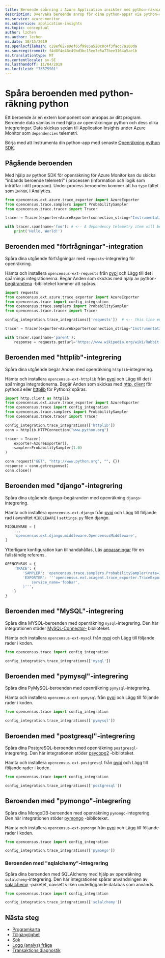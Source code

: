 ```yaml
---
title: Beroende spårning i Azure Application insikter med python-räkning python | Microsoft Docs
description: Övervaka beroende anrop för dina python-appar via python-räkningar.
ms.service: azure-monitor
ms.subservice: application-insights
ms.topic: conceptual
author: lzchen
ms.author: lechen
ms.date: 10/15/2019
ms.openlocfilehash: c28ef627e9ef65f9985a520c8c4f3facc7a160da
ms.sourcegitcommit: f4d8f4e48c49bd3bc15ee7e5a77bee3164a5ae1b
ms.translationtype: MT
ms.contentlocale: sv-SE
ms.lasthandoff: 11/04/2019
ms.locfileid: "73575501"
---
```

# <a name="track-dependencies-with-opencensus-python"></a>Spåra beroenden med python-räkning python

Ett beroende är en extern komponent som anropas av ditt program. Beroende data samlas in med hjälp av openräkningar python och dess olika integreringar. Data skickas sedan till Application Insights under Azure Monitor som `dependencies` telemetri.

Börja med att Instrumenta din python-app med senaste [Openräkning python SDK](../../azure-monitor/app/opencensus-python.md).

## <a name="in-process-dependencies"></a>Pågående beroenden

Med hjälp av python SDK för openräkning för Azure Monitor kan du skicka "inbands beroende telemetri" i processen (information och logik som inträffar i ditt program). Under process beroenden kommer att ha `type` fältet som `INPROC` i Analytics.

```python
from opencensus.ext.azure.trace_exporter import AzureExporter
from opencensus.trace.samplers import ProbabilitySampler
from opencensus.trace.tracer import Tracer

tracer = Tracer(exporter=AzureExporter(connection_string="InstrumentationKey=<your-ikey-here>"), sampler=ProbabilitySampler(1.0))

with tracer.span(name='foo'): # <-- A dependency telemetry item will be sent for this span "foo"
    print('Hello, World!')
```

## <a name="dependencies-with-requests-integration"></a>Beroenden med "förfrågningar"-integration

Spåra dina utgående förfrågningar med `requests`-integrering för openräkning.

Hämta och installera `opencensus-ext-requests` från [pypi](https://pypi.org/project/opencensus-ext-requests/) och Lägg till det i spårnings integrationerna. Begär Anden som skickas med hjälp av python- [begärandena](https://pypi.org/project/requests/) -biblioteket kommer att spåras.

```python
import requests
from opencensus.ext.azure.trace_exporter import AzureExporter
from opencensus.trace import config_integration
from opencensus.trace.samplers import ProbabilitySampler
from opencensus.trace.tracer import Tracer

config_integration.trace_integrations(['requests'])  # <-- this line enables the requests integration

tracer = Tracer(exporter=AzureExporter(connection_string="InstrumentationKey=<your-ikey-here>"), sampler=ProbabilitySampler(1.0))

with tracer.span(name='parent'):
    response = requests.get(url='https://www.wikipedia.org/wiki/Rabbit') # <-- this request will be tracked
```

## <a name="dependencies-with-httplib-integration"></a>Beroenden med "httplib"-integrering

Spåra dina utgående begär Anden med openräkning `httplib`-integrering.

Hämta och installera `opencensus-ext-httplib` från [pypi](https://pypi.org/project/opencensus-ext-httplib/) och Lägg till det i spårnings integrationerna. Begär Anden som skickas med [http. client](https://docs.python.org/3.7/library/http.client.html) för python3 eller [httplib](https://docs.python.org/2/library/httplib.html) för Python2 spåras.

```python
import http.client as httplib
from opencensus.ext.azure.trace_exporter import AzureExporter
from opencensus.trace import config_integration
from opencensus.trace.samplers import ProbabilitySampler
from opencensus.trace.tracer import Tracer

config_integration.trace_integrations(['httplib'])
conn = httplib.HTTPConnection("www.python.org")

tracer = Tracer(
    exporter=AzureExporter(),
    sampler=ProbabilitySampler(1.0)
)

conn.request("GET", "http://www.python.org", "", {})
response = conn.getresponse()
conn.close()
```

## <a name="dependencies-with-django-integration"></a>Beroenden med "django"-integrering

Spåra dina utgående django-begäranden med openräkning `django`-integrering.

Hämta och installera `opencensus-ext-django` från [pypi](https://pypi.org/project/opencensus-ext-django/) och Lägg till följande rad i avsnittet `MIDDLEWARE` i `settings.py` filen django.

```python
MIDDLEWARE = [
    ...
    'opencensus.ext.django.middleware.OpencensusMiddleware',
]
```

Ytterligare konfiguration kan tillhandahållas, Läs [anpassningar](https://github.com/census-instrumentation/opencensus-python#customization) för en fullständig referens.

```python
OPENCENSUS = {
    'TRACE': {
        'SAMPLER': 'opencensus.trace.samplers.ProbabilitySampler(rate=1)',
        'EXPORTER': '''opencensus.ext.ocagent.trace_exporter.TraceExporter(
            service_name='foobar',
        )''',
    }
}
```

## <a name="dependencies-with-mysql-integration"></a>Beroenden med "MySQL"-integrering

Spåra dina MYSQL-beroenden med openräkning `mysql`-integrering. Den här integrationen stöder [MySQL-Connector-](https://pypi.org/project/mysql-connector-python/) biblioteket.

Hämta och installera `opencensus-ext-mysql` från [pypi](https://pypi.org/project/opencensus-ext-mysql/) och Lägg till följande rader i koden.

```python
from opencensus.trace import config_integration

config_integration.trace_integrations(['mysql'])
```

## <a name="dependencies-with-pymysql-integration"></a>Beroenden med "pymysql"-integrering

Spåra dina PyMySQL-beroenden med openräkning `pymysql`-integrering.

Hämta och installera `opencensus-ext-pymysql` från [pypi](https://pypi.org/project/opencensus-ext-pymysql/) och Lägg till följande rader i koden.

```python
from opencensus.trace import config_integration

config_integration.trace_integrations(['pymysql'])
```

## <a name="dependencies-with-postgresql-integration"></a>Beroenden med "postgresql"-integrering

Spåra dina PostgreSQL-beroenden med openräkning `postgresql`-integrering. Den här integrationen stöder [psycopg2](https://pypi.org/project/psycopg2/) -biblioteket.

Hämta och installera `opencensus-ext-postgresql` från [pypi](https://pypi.org/project/opencensus-ext-postgresql/) och Lägg till följande rader i koden.

```python
from opencensus.trace import config_integration

config_integration.trace_integrations(['postgresql'])
```

## <a name="dependencies-with-pymongo-integration"></a>Beroenden med "pymongo"-integrering

Spåra dina MongoDB-beroenden med openräkning `pymongo`-integrering. Den här integrationen stöder [pymongo](https://pypi.org/project/pymongo/) -biblioteket.

Hämta och installera `opencensus-ext-pymongo` från [pypi](https://pypi.org/project/opencensus-ext-pymongo/) och Lägg till följande rader i koden.

```python
from opencensus.trace import config_integration

config_integration.trace_integrations(['pymongo'])
```

### <a name="dependencies-with-sqlalchemy-integration"></a>Beroenden med "sqlalchemy"-integrering

Spåra dina beroenden med SQLAlchemy med hjälp av openräkning `sqlalchemy`-integrering. Den här integrationen spårar användningen av [sqlalchemy](https://pypi.org/project/SQLAlchemy/) -paketet, oavsett vilken underliggande databas som används.

```python
from opencensus.trace import config_integration

config_integration.trace_integrations(['sqlalchemy'])
```

## <a name="next-steps"></a>Nästa steg

* [Programkarta](../../azure-monitor/app/app-map.md)
* [Tillgänglighet](../../azure-monitor/app/monitor-web-app-availability.md)
* [Sök](../../azure-monitor/app/diagnostic-search.md)
* [Logg (analys) fråga](../../azure-monitor/log-query/log-query-overview.md)
* [Transaktions diagnostik](../../azure-monitor/app/transaction-diagnostics.md)